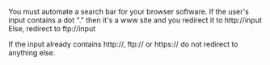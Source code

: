 You must automate a search bar for your browser software. If the user's input contains a dot "." then it's a www site and you redirect it to http://input
Else, redirect to ftp://input

If the input already contains http://, ftp:// or https:// do not redirect to anything else.